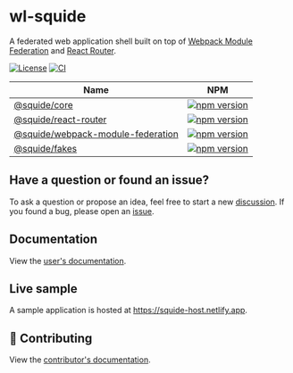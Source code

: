 # wl-squide

A federated web application shell built on top of [Webpack Module Federation](https://webpack.js.org/concepts/module-federation/) and [React Router](https://reactrouter.com/en/main).

[![License](https://img.shields.io/badge/License-Apache_2.0-blue.svg)](./LICENSE)
[![CI](https://github.com/gsoft-inc/wl-squide/actions/workflows/ci.yml/badge.svg)](https://github.com/gsoft-inc/wl-squide/actions/workflows/ci.yml)

| Name | NPM |
| --- | --- |
| [@squide/core](packages/core/README.md) | [![npm version](https://img.shields.io/npm/v/@squide/core)](https://www.npmjs.com/package/@squide/core) |
| [@squide/react-router](packages/react-router/README.md) | [![npm version](https://img.shields.io/npm/v/@squide/react-router)](https://www.npmjs.com/package/@squide/react-router) |
| [@squide/webpack-module-federation](packages/webpack-module-federation/README.md) | [![npm version](https://img.shields.io/npm/v/@squide/webpack-module-federation)](https://www.npmjs.com/package/@squide/webpack-module-federation) |
| [@squide/fakes](packages/fakes/README.md) | [![npm version](https://img.shields.io/npm/v/@squide/fakes)](https://www.npmjs.com/package/@squide/fakes) |

## Have a question or found an issue?

To ask a question or propose an idea, feel free to start a new [discussion](https://github.com/gsoft-inc/wl-squide/discussions). If you found a bug, please open an [issue](https://github.com/gsoft-inc/wl-squide/issues).

## Documentation

View the [user's documentation](https://gsoft-inc.github.io/wl-squide/).

## Live sample

A sample application is hosted at https://squide-host.netlify.app.

## 🤝 Contributing

View the [contributor's documentation](./CONTRIBUTING.md).


